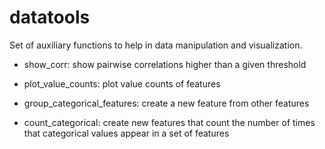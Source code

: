 # datatools

Set of auxiliary functions to help in data manipulation and visualization.


- show_corr: show pairwise correlations higher than a given threshold

- plot_value_counts: plot value counts of features

- group_categorical_features: create a new feature from other features

- count_categorical: create new features that count the number of times that categorical values appear in a set of features


